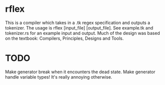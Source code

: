 # rflex
This is a compiler which takes in a .tk regex specification and outputs a tokenizer.
The usage is rflex [input_file] [output_file].
See example.tk and tokenizer.rs for an example input and output.
Much of the design was based on the textbook: Compilers, Principles, Designs and Tools.

# TODO
Make generator break when it encounters the dead state.
Make generator handle variable types! It's really annoying otherwise.
